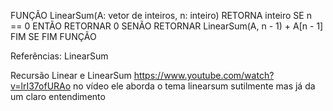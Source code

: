 FUNÇÃO LinearSum(A: vetor de inteiros, n: inteiro) RETORNA inteiro
    SE n == 0 ENTÃO
        RETORNAR 0
    SENÃO
        RETORNAR LinearSum(A, n - 1) + A[n - 1]
    FIM SE
FIM FUNÇÃO

Referências:
LinearSum

Recursão Linear e LinearSum
https://www.youtube.com/watch?v=lrI37ofURAo
no vídeo ele aborda o tema linearsum sutilmente mas já da um claro entendimento